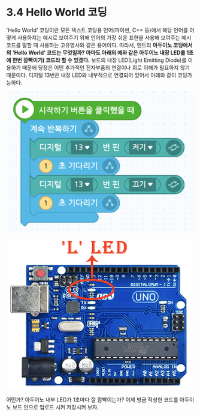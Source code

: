# 3.4 Hello World 코딩

'Hello World' 코딩이란 모든 텍스트 코딩용 언어\(파이썬, C++ 등\)에서 해당 언어를 어떻게 사용하지는 예시로 보여주기 위해 언어의 가장 쉬운 표현을 사용해 보여주는 예시 코드를  말할 때 사용하는 고유명사와 같은 용어이다. 따라서, 엔트리 **아두이노 코딩에서의 'Hello World' 코드는 무엇일까? 아마도 아래의 예와 같은 아두이노 내장 LED를 1초에 한번 깜빡이기\( 코드라 할 수 있겠다.** 보드의 내장 LED\(Light Emitting Diode\)를 이용하기 때문에 당장은 어떤 추가적인 전자부품의 연결이나 회로 이해가 필요하지 않기 때문이다. 디지털 13번은 내장 LED와 내부적으로 연결되어 있어서 아래와 같이 코딩가능하다.

![](../.gitbook/assets/image%20%287%29.png)

![](../.gitbook/assets/image%20%285%29.png)

어떤가? 아두이노 내부 LED가 1초마다 잘 깜빡이는가? 이제 방금 작성한 코드를 아두이노 보드 안으로 업로드 시켜 저장시켜 보자.

